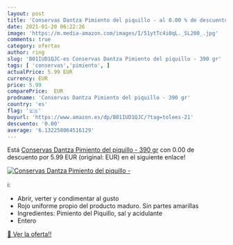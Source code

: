 ```yaml
---
layout: post
title: 'Conservas Dantza Pimiento del piquillo - al 0.00 % de descuento'
date: 2021-01-20 06:22:26
image: 'https://m.media-amazon.com/images/I/51ytTc4i0qL._SL200_.jpg'
comments: true
category: ofertas
author: ring
slug: 'B01IUD1QJC-es Conservas Dantza Pimiento del piquillo - 390 gr'
tags: [ 'conservas','pimiento', ]
actualPrice: 5.99 EUR
currency: EUR
price: 5.99
comparePrice:  EUR
prodname: 'Conservas Dantza Pimiento del piquillo - 390 gr'
country: 'es'
flag: '🇪🇸'
buyurl: 'https://www.amazon.es/dp/B01IUD1QJC/?tag=tolees-21'
descuento: '0.00'
average: '6.132258064516129'
---
```


Está [Conservas Dantza Pimiento del piquillo - 390 gr](https://www.amazon.es/dp/B01IUD1QJC/?tag=tolees-21) con 0.00 de descuento por 5.99 EUR (original:  EUR) en el siguiente enlace!

[![Conservas Dantza Pimiento del piquillo -](https://m.media-amazon.com/images/I/51ytTc4i0qL._SL200_.jpg)](https://www.amazon.es/dp/B01IUD1QJC/?tag=tolees-21)

ℹ️:

- Abrir, verter y condimentar al gusto
- Rojo uniforme propio del producto maduro. Sin partes amarillas
- Ingredientes: Pimiento del Piquillo, sal y acidulante
- Entero

[🛒 Ver la oferta!!](https://www.amazon.es/dp/B01IUD1QJC/?tag=tolees-21)
